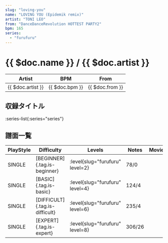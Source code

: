 ```yaml
---
slug: "loving-you"
name: "LOVING YOU (Epidemik remix)"
artist: "TONI LEO"
from: "DanceDanceRevolution HOTTEST PARTY2"
bpm: 165
series:
  - "furufuru"
---
```


# {{ $doc.name }} / {{ $doc.artist }}

|Artist|BPM|From|
|------|---|----|
|{{ $doc.artist }}|{{ $doc.bpm }}|{{ $doc.from }}|

## 収録タイトル

:series-list{:series="series"}

## 譜面一覧

|PlayStyle|Difficulty|Levels|Notes|Movie|
|---------|----------|------|-----|-----|
|SINGLE|[BEGINNER]{.tag.is-beginner}|<div class="field is-grouped is-grouped-multiline"> :level{slug="furufuru" level=2}</div>|78/0||
|SINGLE|[BASIC]{.tag.is-basic}|<div class="field is-grouped is-grouped-multiline"> :level{slug="furufuru" level=4}</div>|124/4||
|SINGLE|[DIFFICULT]{.tag.is-difficult}|<div class="field is-grouped is-grouped-multiline"> :level{slug="furufuru" level=6}</div>|235/4||
|SINGLE|[EXPERT]{.tag.is-expert}|<div class="field is-grouped is-grouped-multiline"> :level{slug="furufuru" level=8}</div>|306/26||

